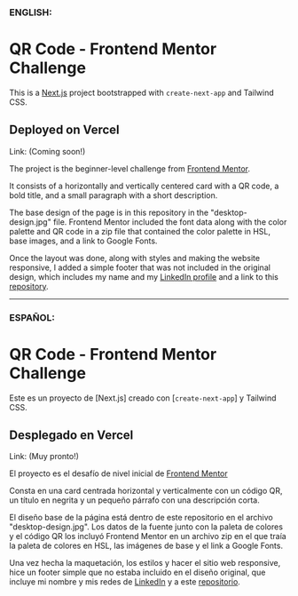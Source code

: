 ### __ENGLISH__:

# __QR Code - Frontend Mentor Challenge__ 

This is a [Next.js](https://nextjs.org/) project bootstrapped with `create-next-app` and Tailwind CSS.

## Deployed on Vercel
Link: (Coming soon!)

The project is the beginner-level challenge from [Frontend Mentor](https://www.frontendmentor.io/).

It consists of a horizontally and vertically centered card with a QR code, a bold title, and a small paragraph with a short description.

The base design of the page is in this repository in the "desktop-design.jpg" file. Frontend Mentor included the font data along with the color palette and QR code in a zip file that contained the color palette in HSL, base images, and a link to Google Fonts.

Once the layout was done, along with styles and making the website responsive, I added a simple footer that was not included in the original design, which includes my name and my [LinkedIn profile](https://www.linkedin.com/in/juanps94/) and a link to this [repository](https://github.com/juan-ps).

--------------------------------------------------------------------------------------------------------------------

### __ESPAÑOL__:

# __QR Code - Frontend Mentor Challenge__ 

Este es un proyecto de [Next.js] creado con [`create-next-app`] y Tailwind CSS.

## Desplegado en Vercel
Link: (Muy pronto!)

El proyecto es el desafío de nivel inicial de [Frontend Mentor](https://www.frontendmentor.io/)

Consta en una card centrada horizontal y verticalmente con un código QR, un título en negrita y un pequeño
párrafo con una descripción corta.

El diseño base de la página está dentro de este repositorio en el archivo "desktop-design.jpg".
Los datos de la fuente junto con la paleta de colores y el código QR los incluyó Frontend Mentor en un archivo zip
en el que traía la paleta de colores en HSL, las imágenes de base y el link a Google Fonts.

Una vez hecha la maquetación, los estilos y hacer el sitio web responsive, hice un footer simple que no estaba
incluido en el diseño original, que incluye mi nombre y mis redes de [LinkedIn](https://www.linkedin.com/in/juanps94/)
y a este [repositorio](https://github.com/juan-ps).
